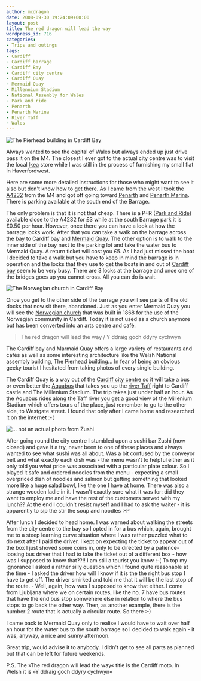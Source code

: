 ```yaml
---
author: mcdragon
date: 2008-09-30 19:24:09+00:00
layout: post
title: The red dragon will lead the way
wordpress_id: 716
categories:
- Trips and outings
tags:
- Cardiff
- Cardiff barrage
- Cardiff Bay
- Cardiff city centre
- Cardiff Quay
- Mermaid Quay
- Millennium Stadium
- National Assembly for Wales
- Park and ride
- Penarth
- Penarth Marina
- River Taff
- Wales
---
```


![The Pierhead building in Cardiff Bay](https://img.mcdowell.si/2008/09/the_pierhead_building_cardiff_bay1-1.jpg "The Pierhead building in Cardiff Bay")

Always wanted to see the capital of Wales but always ended up just drive pass it on the M4. The closest I ever got to the actual city centre was to visit the local [Ikea](https://en.wikipedia.org/wiki/IKEA) store while I was still in the process of furnishing my small flat in Haverfordwest.

Here are some more detailed instructions for those who might want to see it also but don't know how to get there. As I came from the west I took the [A4232](https://en.wikipedia.org/wiki/A4232_road) from the M4 and got off going toward [Penarth](https://en.wikipedia.org/wiki/Penarth) and [Penarth Marina](https://en.wikipedia.org/wiki/Penarth_Marina). There is parking available at the south end of the Barrage.

The only problem is that it is not that cheap. There is a P+R ([Park and Ride](https://en.wikipedia.org/wiki/Park_and_ride)) available close to the A4232 for £3 while at the south Barrage park it is £0.50 per hour. However, once there you can have a look at how the barrage locks work. After that you can take a walk on the barrage across the bay to Cardiff bay and [Mermaid Quay](https://www.mermaidquay.co.uk/). The other option is to walk to the inner side of the bay next to the parking lot and take the water bus to Mermaid Quay. A return ticket will cost you £5. As I had just missed the boat I decided to take a walk but you have to keep in mind the barrage is in operation and the locks that they use to get the boats in and out of [Cardiff bay](https://en.wikipedia.org/wiki/Cardiff_Bay) seem to be very busy. There are 3 locks at the barrage and once one of the bridges goes up you cannot cross. All you can do is wait.

![The Norwegian church in Cardiff Bay](https://img.mcdowell.si/2008/09/the_norwegian_church_cardiff_bay11-1.jpg "The Norwegian church in Cardiff Bay")

Once you get to the other side of the barrage you will see parts of the old docks that now sit there, abandoned. Just as you enter Mermaid Quay you will see the [Norwegian church](https://www.norwegianchurchcardiff.com/) that was built in 1868 for the use of the Norwegian community in Cardiff. Today it is not used as a church anymore but has been converted into an arts centre and café.


> The red dragon will lead the way / Y ddraig goch ddyry cychwyn


The Cardiff bay and Marmaid Quay offers a large variety of restaurants and cafés as well as some interesting architecture like the Welsh National assembly building, The Pierhead building... In fear of being an obvious geeky tourist I hesitated from taking photos of every single building.

The Cardiff Quay is a way out of the [Cardiff city centre](https://en.wikipedia.org/wiki/Cardiff_city_centre) so it will take a bus or even better the [Aquabus](https://www.cardiffaquabus.com/) that takes you up the [river Taff](https://en.wikipedia.org/wiki/River_Taff) right to Cardiff castle and The Millenium Stadium. The trip takes just under half an hour. As the Aquabus rides along the Taff river you get a good view of the Millenium Stadium which offers tours of the place, just remember to go to the other side, to Westgate street. I found that only after I came home and researched it on the internet :-(

![](https://img.mcdowell.si/2008/09/kaitenzushi21-1.jpg "... not an actual photo from Zushi")

After going round the city centre I stumbled upon a sushi bar Zushi (now closed) and gave it a try, never been to one of these places and always wanted to see what sushi was all about. Was a bit confused by the conveyor belt and what exactly each dish was - the menu wasn't to helpful either as it only told you what price was associated with a particular plate colour. So I played it safe and ordered noodles from the menu - expecting a small overpriced dish of noodles and salmon but getting something that looked more like a huge salad bowl, like the one I have at home. There was also a strange wooden ladle in it. I wasn't exactly sure what it was for: did they want to employ me and have the rest of the customers served with my lunch?? At the end I couldn't resist myself and I had to ask the waiter - it is apparently to sip the stir the soup and noodles :-P


After lunch I decided to head home. I was warned about walking the streets from the city centre to the bay so I opted in for a bus which, again, brought me to a steep learning curve situation where I was rather puzzled what to do next after I paid the driver. I kept on expecting the ticket to appear out of the box I just shoved some coins in, only to be directed by a patience-loosing bus driver that I had to take the ticket out of a different box - how was I supposed to know that??!! I am still a tourist you know :-( To top my ignorance I asked a rather silly question which I found quite reasonable at the time - I asked the driver how will I know if it is the the right bus stop I have to get off. The driver smirked and told me that it will be the last stop of the route. - Well, again, how was I supposed to know that either. I come from Ljubljana where we on certain routes, like the no. 7 have bus routes that have the end bus stop somwehere else in relation to where the bus stops to go back the other way. Then, as another example, there is the number 2 route that is actually a circular route. So there :-)

I came back to Mermaid Quay only to realise I would have to wait over half an hour for the water bus to the south barrage so I decided to walk again - it was, anyway, a nice and sunny afternoon.

Great trip, would advise it to anybody. I didn't get to see all parts as planned but that can be left for future weekends.

P.S. The »The red dragon will lead the way« title is the Cardiff moto. In Welsh it is »Y ddraig goch ddyry cychwyn«
